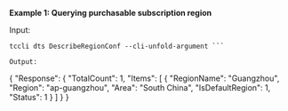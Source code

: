 **Example 1: Querying purchasable subscription region**



Input: 

```
tccli dts DescribeRegionConf --cli-unfold-argument ```

Output: 
```
{
    "Response": {
        "TotalCount": 1,
        "Items": [
            {
                "RegionName": "Guangzhou",
                "Region": "ap-guangzhou",
                "Area": "South China",
                "IsDefaultRegion": 1,
                "Status": 1
            }
        ]
    }
}
```

